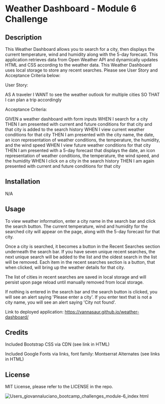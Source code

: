 # Weather Dashboard - Module 6 Challenge

## Description

This Weather Dashboard allows you to search for a city, then displays the current temperature, wind and humidity along with the 5-day forecast. This application retrieves data from Open Weather API and dynamically updates HTML and CSS according to the weather data. This Weather Dashboard uses local storage to store any recent searches. Please see User Story and Acceptance Criteria below: 

User Story: 

AS A traveler
I WANT to see the weather outlook for multiple cities
SO THAT I can plan a trip accordingly

Acceptance Criteria:

GIVEN a weather dashboard with form inputs
WHEN I search for a city
THEN I am presented with current and future conditions for that city and that city is added to the search history
WHEN I view current weather conditions for that city
THEN I am presented with the city name, the date, an icon representation of weather conditions, the temperature, the humidity, and the wind speed
WHEN I view future weather conditions for that city
THEN I am presented with a 5-day forecast that displays the date, an icon representation of weather conditions, the temperature, the wind speed, and the humidity
WHEN I click on a city in the search history
THEN I am again presented with current and future conditions for that city

## Installation

N/A

## Usage

To view weather information, enter a city name in the search bar and click the search button. The current temperature, wind and humidity for the searched city will appear on the page, along with the 5-day forecast for that city. 

Once a city is searched, it becomes a button in the Recent Searches section underneath the search bar. If you have seven unique recent searches, the next unique search will be added to the list and the oldest search in the list will be removed. Each item in the recent searches section is a button, that when clicked, will bring up the weather details for that city. 

The list of cities in recent searches are saved in local storage and will persist upon page reload until manually removed from local storage. 

If nothing is entered in the search bar and the search button is clicked, you will see an alert saying 'Please enter a city'. If you enter text that is not a city name, you will see an alert saying 'City not found'. 

 Link to deployed application: https://vannasaur.github.io/weather-dashboard/

## Credits

Included Bootstrap CSS via CDN (see link in HTML)

Included Google Fonts via links, font family: Montserrat Alternates  (see links in HTML)

## License

MIT License, please refer to the LICENSE in the repo.


![_Users_giovannaluciano_bootcamp_challenges_module-6_index html_](https://github.com/Vannasaur/weather-dashboard/assets/141793843/cd58cb74-ec43-4a12-b08c-4e7f58cac7d1)